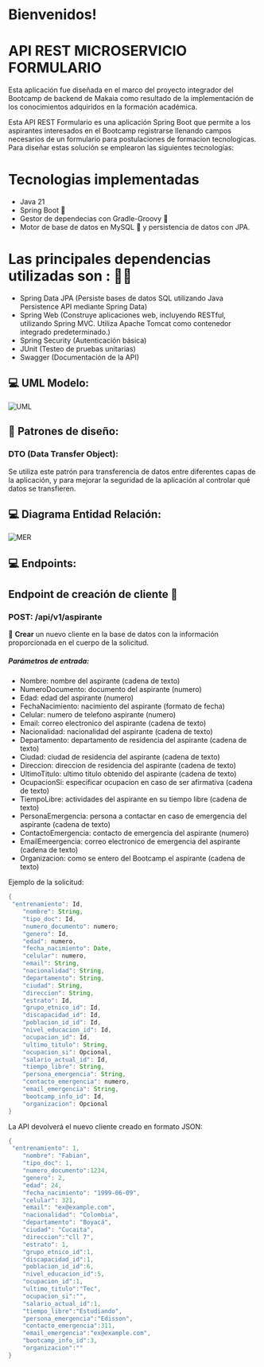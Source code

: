 # Bienvenidos!
# API REST MICROSERVICIO FORMULARIO
Esta aplicación fue diseñada en el marco del proyecto integrador del Bootcamp de backend de Makaia como resultado de la implementación de los conocimientos adquiridos en la formación académica.

Esta API REST Formulario es una aplicación Spring Boot que permite a los aspirantes interesados en el Bootcamp registrarse llenando campos necesarios de un formulario para postulaciones de formacion tecnologicas.
Para diseñar estas solución se emplearon las siguientes tecnologías:
# Tecnologias implementadas
- Java 21
- Spring Boot :leaves:
- Gestor de dependecias con  Gradle-Groovy  :elephant:
- Motor de base de datos en MySQL :dolphin: y persistencia de datos con JPA.

# Las principales dependencias utilizadas son : 👩‍💻
- Spring Data JPA (Persiste bases de datos SQL utilizando Java Persistence API mediante Spring Data)
- Spring Web (Construye aplicaciones web, incluyendo RESTful, utilizando Spring MVC. Utiliza Apache Tomcat como contenedor integrado predeterminado.)
- Spring Security (Autenticación básica)
- JUnit (Testeo de pruebas unitarias)
- Swagger (Documentación de la API)

## :computer: UML Modelo:
![UML](https://github.com/DavidUseche09/MakaiaFinalProject/blob/main/Diagramas/MakaiaFinalProjectDiagramClass.drawio.png)

## :space_invader: Patrones de diseño:
### DTO (Data Transfer Object):
Se utiliza este patrón para transferencia de datos entre diferentes capas de la aplicación, y para mejorar la seguridad de la aplicación al controlar qué datos se transfieren.

## :computer: Diagrama Entidad Relación:
![MER](https://github.com/DavidUseche09/MakaiaFinalProject/blob/main/Diagramas/MER.png)

## :computer: Endpoints:
## Endpoint de creación de cliente :raising_hand:
### POST: /api/v1/aspirante
🙍 **Crear** un nuevo cliente en la base de datos con la información proporcionada en el cuerpo de la solicitud.

##### Parámetros de entrada:
- Nombre: nombre del aspirante (cadena de texto)
- NumeroDocumento: documento del aspirante (numero)
- Edad: edad del aspirante (numero)
- FechaNacimiento: nacimiento del aspirante (formato de fecha)
- Celular: numero de telefono aspirante (numero)
- Email: correo electronico del aspirante (cadena de texto)
- Nacionalidad: nacionalidad del aspirante (cadena de texto)
- Departamento: departamento de residencia del aspirante (cadena de texto)
- Ciudad: ciudad de residencia del aspirante (cadena de texto)
- Direccion: direccion de residencia del aspirante (cadena de texto)
- UltimoTitulo: ultimo titulo obtenido del aspirante (cadena de texto)
- OcupacionSi: especificar ocupacion en caso de ser afirmativa (cadena de texto)
- TiempoLibre: actividades del aspirante en su tiempo libre (cadena de texto)
- PersonaEmergencia: persona a contactar en caso de emergencia del aspirante (cadena de texto)
- ContactoEmergencia: contacto de emergencia del aspirante (numero)
- EmailEmeergencia: correo electronico de emergencia del aspirante (cadena de texto)
- Organizacion: como se entero del Bootcamp el aspirante (cadena de texto)
  
Ejemplo de la solicitud:
```java
{
 "entrenamiento": Id,
    "nombre": String,
    "tipo_doc": Id,
    "numero_documento": numero;
    "genero": Id,
    "edad": numero,
    "fecha_nacimiento": Date,
    "celular": numero,
    "email": String,
    "nacionalidad": String,
    "departamento": String,
    "ciudad": String,
    "direccion": String,
    "estrato": Id,
    "grupo_etnico_id": Id,
    "discapacidad_id": Id,
    "poblacion_id_id": Id,
    "nivel_educacion_id": Id,
    "ocupacion_id": Id,
    "ultimo_titulo": String,
    "ocupacion_si": Opcional,
    "salario_actual_id": Id,
    "tiempo_libre": String,
    "persona_emergencia": String,
    "contacto_emergencia": numero,
    "email_emergencia": String,
    "bootcamp_info_id": Id,
    "organizacion": Opcional
}
```
La API devolverá el nuevo cliente creado en formato JSON:
```java
{
 "entrenamiento": 1,
    "nombre": "Fabian",
    "tipo_doc": 1,
    "numero_documento":1234,
    "genero": 2,
    "edad": 24,
    "fecha_nacimiento": "1999-06-09",
    "celular": 321,
    "email": "ex@example.com",
    "nacionalidad": "Colombia",
    "departamento": "Boyacá",
    "ciudad": "Cucaita",
    "direccion":"cll 7",
    "estrato": 1,
    "grupo_etnico_id":1,
    "discapacidad_id":1,
    "poblacion_id_id":6,
    "nivel_educacion_id":5,
    "ocupacion_id":1,
    "ultimo_titulo":"Tec",
    "ocupacion_si":"",
    "salario_actual_id":1,
    "tiempo_libre":"Estudiando",
    "persona_emergencia":"Edisson",
    "contacto_emergencia":311,
    "email_emergencia":"ex@example.com",
    "bootcamp_info_id":3,
    "organizacion":""
}
```
